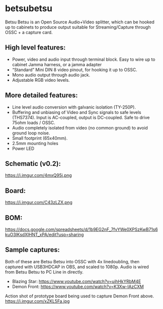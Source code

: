 # betsubetsu

Betsu Betsu is an Open Source Audio+Video splitter, which can be hooked up to cabinets to produce output suitable for Streaming/Capture through OSSC + a capture card.

## High level features:
- Power, video and audio input through terminal block. Easy to wire up to cabinet Jamma harness, or a jamma adapter
- “Standard” Mini DIN 8 video pinout, for hooking it up to OSSC.
- Mono audio output through audio jack.
- Adjustable RGB video levels.

## More detailed features:
- Line level audio conversion with galvanic isolation (TY-250P).
- Buffering and unbiasing of Video and Sync signals to safe levels (THS7374). Input is AC-coupled, output is DC-coupled. Safe to drive 75ohm loads / OSSC.
- Audio completely isolated from video (no common ground) to avoid ground loop noise.
- Small footprint (65x40mm).
- 2.5mm mounting holes
- Power LED

## Schematic (v0.2):
https://i.imgur.com/4mxQ95j.png 

## Board:
https://i.imgur.com/C43zLZX.png 

## BOM:
https://docs.google.com/spreadsheets/d/1b9EG2nF_7fvYWe0XPSzKwB71s6kuO3IKsdXIHNT_xPA/edit?usp=sharing

## Sample captures:
Both of these are Betsu Betsu into OSSC with 4x linedoubling, then captured with USB3HDCAP in OBS, and scaled to 1080p. Audio is wired from Betsu Betsu to PC Line in directly.

- Blazing Star: https://www.youtube.com/watch?v=uihHkYRbM4E
- Demon Front: https://www.youtube.com/watch?v=K3Xw-lAzCXM

Action shot of prototype board being used to capture Demon Front above.
https://i.imgur.com/xZKL5Fa.jpg
